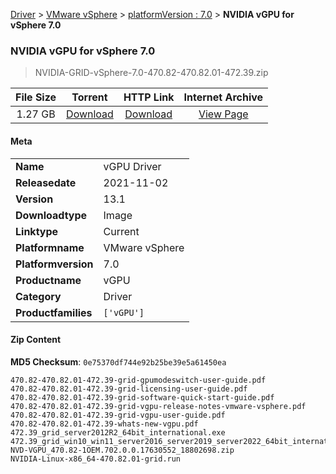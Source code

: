 
[Driver](/README.md)  >  [VMware vSphere](/index/Driver/VMware_vSphere.md)  >  [platformVersion : 7.0](/index/Driver/VMware_vSphere/7.0.md)  >  **NVIDIA vGPU for vSphere 7.0**


###    NVIDIA vGPU for vSphere 7.0

> NVIDIA-GRID-vSphere-7.0-470.82-470.82.01-472.39.zip   


| **File Size** | **Torrent**  | **HTTP Link** | **Internet Archive** |
|:-------------:|:------------:|:-------------:|:--------------------:|
| 1.27 GB |  [Download](https://archive.org/download/nvgpu_NVIDIA-GRID-vSphere-7.0-470.82-470.82.01-472.39.zip/nvgpu_NVIDIA-GRID-vSphere-7.0-470.82-470.82.01-472.39.zip_archive.torrent)       | [Download](https://archive.org/compress/nvgpu_NVIDIA-GRID-vSphere-7.0-470.82-470.82.01-472.39.zip) | [View Page](https://archive.org/details/nvgpu_NVIDIA-GRID-vSphere-7.0-470.82-470.82.01-472.39.zip)       |

#### Meta

<table>
<tr><td><strong>Name</strong></td><td>vGPU Driver</td></tr>
<tr><td><strong>Releasedate</strong></td><td>2021-11-02</td></tr>
<tr><td><strong>Version</strong></td><td>13.1</td></tr>
<tr><td><strong>Downloadtype</strong></td><td>Image</td></tr>
<tr><td><strong>Linktype</strong></td><td>Current</td></tr>
<tr><td><strong>Platformname</strong></td><td>VMware vSphere</td></tr>
<tr><td><strong>Platformversion</strong></td><td>7.0</td></tr>
<tr><td><strong>Productname</strong></td><td>vGPU</td></tr>
<tr><td><strong>Category</strong></td><td>Driver</td></tr>
<tr><td><strong>Productfamilies</strong></td><td><code>['vGPU']</code></td></tr>
</table>

#### Zip Content

**MD5 Checksum**: `0e75370df744e92b25be39e5a61450ea`

```text
470.82-470.82.01-472.39-grid-gpumodeswitch-user-guide.pdf
470.82-470.82.01-472.39-grid-licensing-user-guide.pdf
470.82-470.82.01-472.39-grid-software-quick-start-guide.pdf
470.82-470.82.01-472.39-grid-vgpu-release-notes-vmware-vsphere.pdf
470.82-470.82.01-472.39-grid-vgpu-user-guide.pdf
470.82-470.82.01-472.39-whats-new-vgpu.pdf
472.39_grid_server2012R2_64bit_international.exe
472.39_grid_win10_win11_server2016_server2019_server2022_64bit_international.exe
NVD-VGPU_470.82-1OEM.702.0.0.17630552_18802698.zip
NVIDIA-Linux-x86_64-470.82.01-grid.run
```